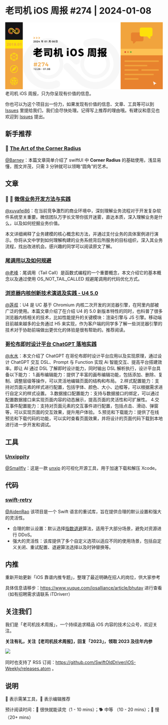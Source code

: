 # 老司机 iOS 周报 #274 | 2024-01-08

![ios-weekly](https://github.com/SwiftOldDriver/iOS-Weekly/blob/master/assets/weekly-header/274.jpg?raw=true)
老司机 iOS 周报，只为你呈现有价值的信息。

你也可以为这个项目出一份力，如果发现有价值的信息、文章、工具等可以到 [Issues](https://github.com/SwiftOldDriver/iOS-Weekly/issues) 里提给我们，我们会尽快处理。记得写上推荐的理由哦。有建议和意见也欢迎到 [Issues](https://github.com/SwiftOldDriver/iOS-Weekly/issues) 提出。

## 新手推荐

### 🐎 [The Art of the Corner Radius](https://david.y4ng.fr/the-art-of-the-corner-radius/)

[@Barney](https://github.com/BarneyZhaoooo)：本篇文章简单介绍了 swiftUI 中 **Corner Radius** 的基础使用，浅显易懂，图文并茂，只需 3 分钟就可以领略“圆角”的艺术。

## 文章

### 🌟 🐢 [微信业务开发方法与实践](https://mp.weixin.qq.com/s/we4LCGAwDC6bS7rQNztWMQ)

[@xuyafei86](https://github.com/xiaofei86)：在当前竞争激烈的商业环境中，深刻理解业务流程对于开发复杂软件系统至关重要。微信团队万字长文带你拔开迷雾，直达本质，深入理解业务是什么，以及如何挖掘业务价值。

本文详细阐释了业务建模的核心概念和方法，并通过支付业务的具体案例进行演示。你将从文中学到如何理解构建的业务系统背后所服务的目标组织，深入其业务流程，找出改进机会。感兴趣的同学可以阅读原文了解。

### [尾调用以及如何规避](https://r3zpy9khqv.feishu.cn/docs/doccnCwMGwhIDmMi4miM7VfHqpe)

[@老峰](https://github.com/gesantung)：尾调用（Tail Call）是函数式编程的一个重要概念，本文介绍它的基本概念以及通过使用 OS_NOT_TAIL_CALLED 规避尾调用的代码优化方式。 

### [浏览器内核创新技术演进及实践 - U4 5.0](https://mp.weixin.qq.com/s/5xIJIN2nUBN2h6McYFg2FQ) 

[@莲叔](https://github.com/aaaron7)：U4 是 UC 基于 Chromium 内核二次开发的浏览器引擎，在阿里内部被广泛的使用。本篇文章介绍了在介绍 U4 的 5.0 新版本特性的同时，也科普了很多浏览器内核相关的技术，比如性能提升的关键模块：渲染引擎与 JS 引擎。移动端目前越来越多的业务通过 H5 来实现，作为客户端的同学多了解一些浏览器引擎的技术对于协助前端做出更优化的体验是很有帮助的。推荐阅读。

### [哥伦布即时设计平台 ChatGPT 落地实践](https://mp.weixin.qq.com/s/5BuX1m_GDHQzuW_Kj2siOw)

[@水水](https://www.xuyanlan.com/)：本文介绍了 ChatGPT 在哥伦布即时设计平台应用以及实现原理，通过设计 ChatGPT 交互 DSL、Prompt 与 Function 实现 Ai 智能交互、提高平台搭建效率。即让 AI 通过 DSL 了解即时设计能力，同时输出 DSL 解析执行，设计平台具备以下能力：
1.画布编辑能力：提供了丰富的画布编辑功能，包括添加、删除、复制、调整层级等操作，可以灵活地编辑页面的结构和布局。
2.样式配置能力：支持对页面元素的样式进行配置，包括字体、颜色、大小、边框等，可以根据需求进行自定义的样式设置。
3.数据接口配置能力：支持与数据接口的绑定，可以通过配置数据接口来实现页面内容的动态展示，提高页面的灵活性和可扩展性。
4.交互事件配置能力：支持对页面元素的交互事件进行配置，包括点击、滑动、弹窗等，可以实现页面的交互效果，提升用户体验。
5.预览和下载能力：提供了在线预览和下载代码的功能，可以实时查看页面效果，并将设计的页面代码下载到本地进行进一步开发和调试。

## 工具

### [Unxippity](https://trycombine.com/posts/an-app-experiment-about-unxipping-xcode-goes-to-github/)

[@Smallfly](https://github.com/iostalks)：这是一款 [unxip](https://github.com/saagarjha/unxip) 的可视化开源工具，用于加速下载和解压 Xcode。 

## 代码

### [swift-retry](https://github.com/fumoboy007/swift-retry?tab=readme-ov-file)

[@AidenRao](https://weibo.com/AidenRao) 该项目是一个 Swift 语言的重试库，旨在提供合理的默认设置和强大的灵活性。

- 合理的默认设置：默认选择[指数退避](https://en.wikipedia.org/wiki/Exponential_backoff)算法，适用于大部分场景，避免对资源进行 DDoS。
- 强大的灵活性：该库提供了多个自定义选项以适应不同的使用场景，包括自定义关闭、重试配置、退避算法选择以及时钟替换等。

## 内推

重新开始更新「iOS 靠谱内推专题」，整理了最近明确在招人的岗位，供大家参考

具体信息请移步：https://www.yuque.com/iosalliance/article/bhutav 进行查看（如有招聘需求请联系 iTDriverr）

## 关注我们

我们是「老司机技术周报」，一个持续追求精品 iOS 内容的技术公众号，欢迎关注。

**关注有礼，关注【老司机技术周报】，回复「2023」，领取 2023 及往年内参**

![](https://github.com/SwiftOldDriver/iOS-Weekly/blob/master/assets/qrcode_for_wechat.jpg?raw=true)

同时也支持了 RSS 订阅：https://github.com/SwiftOldDriver/iOS-Weekly/releases.atom 。

## 说明

🚧 表示需某工具，🌟 表示编辑推荐

预计阅读时间：🐎 很快就能读完（1 - 10 mins）；🐕 中等 （10 - 20 mins）；🐢 慢（20+ mins）

